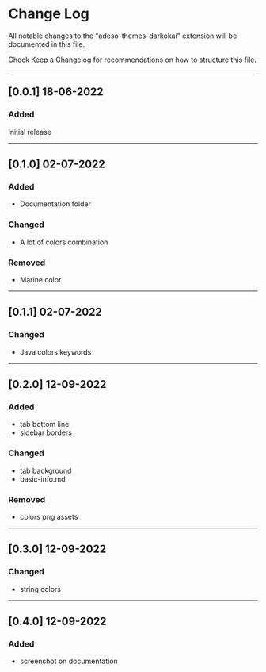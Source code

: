 # Change Log

All notable changes to the "adeso-themes-darkokai" extension will be documented in this file.

Check [Keep a Changelog](http://keepachangelog.com/) for recommendations on how to structure this file.

---
## [0.0.1] 18-06-2022


### Added
Initial release

--- 
## [0.1.0] 02-07-2022

### Added
- Documentation folder
### Changed
- A lot of colors combination
### Removed
- Marine color

---
## [0.1.1] 02-07-2022

### Changed
- Java colors keywords

--- 
## [0.2.0] 12-09-2022

### Added
- tab bottom line
- sidebar borders
### Changed
- tab background
- basic-info.md
### Removed
- colors png assets

---
## [0.3.0] 12-09-2022

### Changed
- string colors

---
## [0.4.0] 12-09-2022

### Added
- screenshot on documentation
